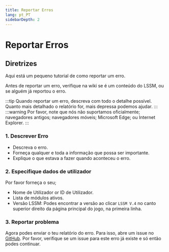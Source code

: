 ```yaml
---
title: Reportar Erros
lang: pt_PT
sidebarDepth: 2
---
```


# Reportar Erros

## Diretrizes

Aqui está um pequeno tutorial de como reportar um erro.

Antes de reportar um erro, verifique na wiki se é um conteúdo do LSSM, ou se alguém já reportou o erro.

:::tip
Quando reportar um erro, descreva com todo o detalhe possível. Quanto mais detalhado o relatório for, mais depressa podemos ajudar.
:::
:::warning
Por favor, note que nós não suportamos oficialmente; navegadores antigos; navegadores móveis; Microsoft Edge; ou Internet Explorer.
:::

### 1. Descrever Erro
* Descreva o erro. 
* Forneça qualquer e toda a informação que possa ser importante. 
* Explique o que estava a fazer quando aconteceu o erro.

### 2. Especifique dados de utilizador
Por favor forneça o seu;
* Nome de Utilizador or ID de Utilizador.
* Lista de módulos ativos.
* Versão LSSM: Podes encontrar a versão ao clicar `LSSM V.4` no canto superior direito da página principal do jogo, na primeira linha.

### 3. Reportar problema
Agora podes enviar o teu relatório do erro. Para isso, abre um issue no [GitHub][github.issues]. Por favor, verifique se um issue para este erro já existe e só então podes continuar.

<!-- ==START_FOOTER== Do NOT edit anything below this line! Any edits will be removed as content is auto generated! -->
[lssm.status]: https://status.lss-manager.de/
[lssm.discord]: https://discord.gg/RcTNjpB
[lssm.userscript]: https://v4.lss-manager.de/lssm-v4.user.js
[lssm.donations]: https://donate.lss-manager.de/
[docs]: https://docs.lss-manager.de/
[docs.home]: /en_US/
[docs.apps]: /en_US/apps.md
[docs.appstore]: /en_US/appstore.md
[docs.bugs]: /en_US/bugs.md
[docs.error_report]: /en_US/error_report.md
[docs.faq]: /en_US/faq.md
[docs.metadata]: /en_US/metadata.md
[docs.other]: /en_US/other.md
[docs.settings]: /en_US/settings.md
[docs.suggestions]: /en_US/suggestions.md
[docs.support]: /en_US/support.md
[games.self]: https://missionchief.com
[tampermonkey]: https://tampermonkey.net/
[github]: https://github.com/LSS-Manager/LSSM-V.4
[github.issues]: https://github.com/LSS-Manager/LSSM-V.4/issues
[github.issues.open]: https://github.com/LSS-Manager/LSSM-V.4/issues?q=is%3Aissue+is%3Aopen+label%3Abug